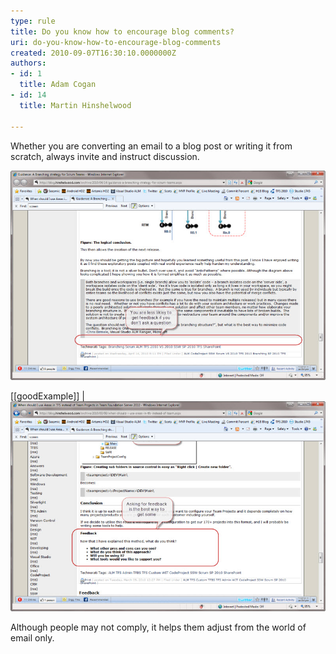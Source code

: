 ```yaml
---
type: rule
title: Do you know how to encourage blog comments?
uri: do-you-know-how-to-encourage-blog-comments
created: 2010-09-07T16:30:10.0000000Z
authors:
- id: 1
  title: Adam Cogan
- id: 14
  title: Martin Hinshelwood

---
```


Whether you are converting an email to a blog post or writing it from scratch, always invite and instruct discussion. <br>
 
![ Bad example, there are no instructions here](RulesBloggingFeedbackBad.jpg "SNAGHTMLf1a9ab")

[[goodExample]]
| ![ Good example – Asking some questions at the end will solicit more feedback](RulesBloggingFeedbackGood.jpg "SNAGHTMLef6f69")

Although people may not comply, it helps them adjust from the world of email only.
